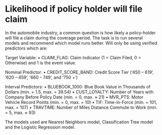 # Likelihood if policy holder will file claim 

In the automobile industry, a common question is how likely a policy-holder will file a claim during the coverage period. The task is to run several models and recommend which model runs better. Will only be using verified predictors which are: 

Target Variable:
•	CLAIM_FLAG: Claim Indicator (1 = Claim Filed, 0 = Otherwise) and 1 is the event value.

Nominal Predictor:
•	CREDIT_SCORE_BAND: Credit Score Tier (‘450 – 619’, ‘620 – 659’, ‘660 – 749’, and ‘750 +’)

Interval Predictors:
•	BLUEBOOK_1000: Blue Book Value in Thousands of Dollars (min. = 1.5, max. = 39.54)
•	CUST_LOYALTY: Number of Years with Company Before Policy Date (min. = 0, max. ≈ 21)
•	MVR_PTS: Motor Vehicle Record Points (min. = 0, max. = 10)
•	TIF: Time-in-Force (min. = 101, max. = 107)
•	TRAVTIME: Number of Miles Distance Commute to Work (min. = 5, max. ≈ 93) 

The models used are Nearest Neighbors model, Classification Tree model and the Logistic Regression model. 

